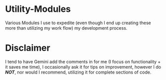 # Utility-Modules
Various Modules I use to expedite (even though I end up creating these more than utilizing my work flow) my development process.

# Disclaimer
I tend to have Gemini add the comments in for me (I focus on functionality + it saves me time), I occasionally ask it for tips on improvement, however I do ***NOT***, nor would I recommend, utilizing it for complete sections of code.
